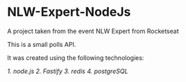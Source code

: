 # NLW-Expert-NodeJs
A project taken from the event NLW Expert from Rocketseat

This is a small polls API.

It was created using the following technologies:

_1. node.js_
_2. Fastify_
_3. redis_
_4. postgreSQL_

